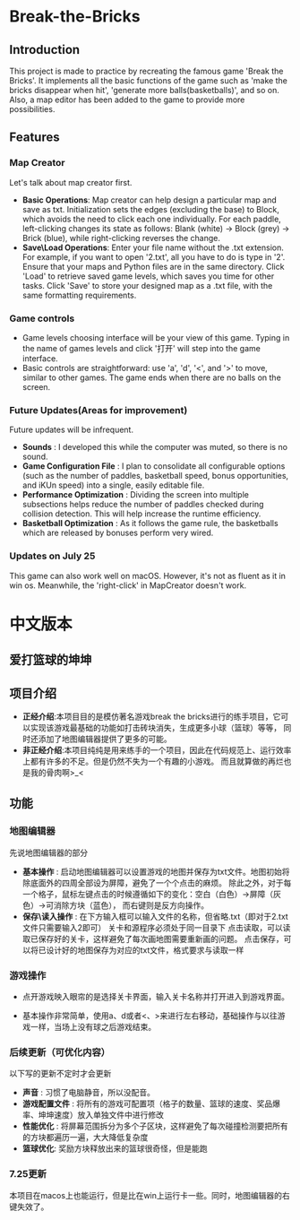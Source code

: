 # Break-the-Bricks
## Introduction
This project is made to practice by recreating the famous game 'Break the Bricks'.
It implements all the basic functions of the game such as 'make the bricks disappear when hit', 'generate more balls(basketballs)',
and so on.
Also, a map editor has been added to the game to provide more possibilities.


## Features
### Map Creator
Let's talk about map creator first.
- **Basic Operations**:
Map creator can help design a particular map and save as txt.
Initialization sets the edges (excluding the base) to Block, which avoids the need to click each one individually.
For each paddle, left-clicking changes its state as follows: Blank (white) -> Block (grey) -> Brick (blue),
while right-clicking reverses the change.
- **Save\Load Operations**: 
Enter your file name without the .txt extension.
For example, if you want to open '2.txt', all you have to do is type in '2'.
Ensure that your maps and Python files are in the same directory. 
Click 'Load' to retrieve saved game levels, which saves you time for other tasks.
Click 'Save' to store your designed map as a .txt file, with the same formatting requirements.
### Game controls
- Game levels choosing interface will be your view of this game.
Typing in the name of games levels and click '打开' will step into the game interface.
- Basic controls are straightforward: use 'a', 'd', '<', and '>' to move, similar to other games.
The game ends when there are no balls on the screen.
### Future Updates(Areas for improvement)
Future updates will be infrequent.
- **Sounds** : I developed this while the computer was muted, so there is no sound.
- **Game Configuration File** : I plan to consolidate all configurable options (such as the number of paddles, basketball speed, bonus opportunities, and iKUn speed) into a single, easily editable file.
- **Performance Optimization** : Dividing the screen into multiple subsections helps reduce the number of paddles checked during collision detection.
This will help increase the runtime efficiency.
- **Basketball Optimization** : As it follows the game rule, the basketballs which are released by bonuses perform very wired.

### Updates on July 25
This game can also work well on macOS. However, it's not as fluent as it in win os.
Meanwhile, the 'right-click' in MapCreator doesn't work.




# 中文版本
## 爱打篮球的坤坤
## 项目介绍
- **正经介绍**:本项目目的是模仿著名游戏break the bricks进行的练手项目，它可以实现该游戏最基础的功能如打击砖块消失，生成更多小球（篮球）等等，
同时还添加了地图编辑器提供了更多的可能。
- **非正经介绍**:本项目纯纯是用来练手的一个项目，因此在代码规范上、运行效率上都有许多的不足。但是仍然不失为一个有趣的小游戏。
而且就算做的再烂也是我的骨肉啊>_<

## 功能
### 地图编辑器
先说地图编辑器的部分
- **基本操作** :
启动地图编辑器可以设置游戏的地图并保存为txt文件。地图初始将除底面外的四周全部设为屏障，避免了一个个点击的麻烦。
除此之外，对于每一个格子，鼠标左键点击的时候遵循如下的变化：空白（白色）->屏障（灰色）->可消除方块（蓝色），
而右键则是反方向操作。
- **保存\读入操作** : 
在下方输入框可以输入文件的名称，但省略.txt（即对于2.txt文件只需要输入2即可）
关卡和源程序必须处于同一目录下
点击读取，可以读取已保存好的关卡，这样避免了每次画地图需要重新画的问题。
点击保存，可以将已设计好的地图保存为对应的txt文件，格式要求与读取一样
### 游戏操作
- 点开游戏映入眼帘的是选择关卡界面，输入关卡名称并打开进入到游戏界面。

- 基本操作非常简单，使用a、d或者<、>来进行左右移动，基础操作与以往游戏一样，当场上没有球之后游戏结束。
### 后续更新（可优化内容）
以下写的更新不定时才会更新
- **声音** : 
习惯了电脑静音，所以没配音。
- **游戏配置文件** : 
将所有的游戏可配置项（格子的数量、篮球的速度、奖品爆率、坤坤速度）放入单独文件中进行修改
- **性能优化** : 
将屏幕范围拆分为多个子区块，这样避免了每次碰撞检测要把所有的方块都遍历一遍，大大降低复杂度
- **篮球优化**:
奖励方块释放出来的篮球很奇怪，但是能跑

### 7.25更新
本项目在macos上也能运行，但是比在win上运行卡一些。同时，地图编辑器的右键失效了。

